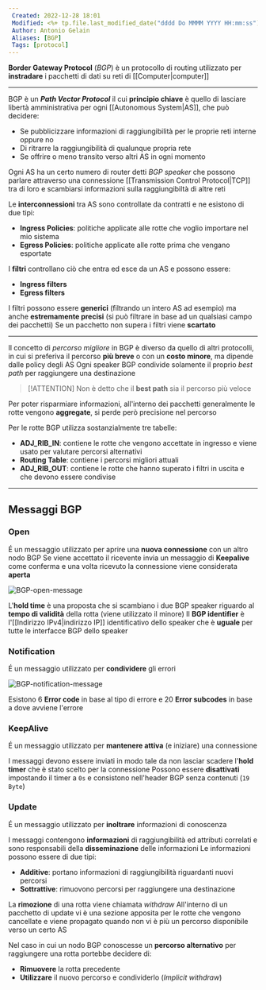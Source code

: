 ```yaml
---
 Created: 2022-12-28 18:01
 Modified: <%+ tp.file.last_modified_date("dddd Do MMMM YYYY HH:mm:ss") %>
 Author: Antonio Gelain
 Aliases: [BGP]
 Tags: [protocol]
---
```


**Border Gateway Protocol** (*BGP*) è un protocollo di routing utilizzato per **instradare** i pacchetti di dati su reti di [[Computer|computer]]

---

BGP è un ***Path Vector Protocol*** il cui **principio chiave** è quello di lasciare libertà amministrativa per ogni [[Autonomous System|AS]], che può decidere:
- Se pubblicizzare informazioni di raggiungibilità per le proprie reti interne oppure no
- Di ritrarre la raggiungibilità di qualunque propria rete
- Se offrire o meno transito verso altri AS in ogni momento

Ogni AS ha un certo numero di router detti *BGP speaker* che possono parlare attraverso una connessione [[Transmission Control Protocol|TCP]] tra di loro e scambiarsi informazioni sulla raggiungibiltà di altre reti

Le **interconnessioni** tra AS sono controllate da contratti e ne esistono di due tipi:
- **Ingress Policies**: politiche applicate alle rotte che voglio importare nel mio sistema
- **Egress Policies**: politiche applicate alle rotte prima che vengano esportate

I **filtri** controllano ciò che entra ed esce da un AS e possono essere:
- **Ingress filters**
- **Egress filters**

I filtri possono essere **generici** (filtrando un intero AS ad esempio) ma anche **estremamente precisi** (si può filtrare in base ad un qualsiasi campo dei pacchetti)
Se un pacchetto non supera i filtri viene **scartato**

---

Il concetto di *percorso migliore* in BGP è diverso da quello di altri protocolli, in cui si preferiva il percorso **più breve** o con un **costo minore**, ma dipende dalle policy degli AS
Ogni speaker BGP condivide solamente il proprio *best path* per raggiungere una destinazione

>[!ATTENTION] Non è detto che il **best path** sia il percorso più veloce

Per poter risparmiare informazioni, all'interno dei pacchetti generalmente le rotte vengono **aggregate**, si perde però precisione nel percorso

Per le rotte BGP utilizza sostanzialmente tre tabelle:
- **ADJ_RIB_IN**: contiene le rotte che vengono accettate in ingresso e viene usato per valutare percorsi alternativi
- **Routing Table**: contiene i percorsi migliori attuali
- **ADJ_RIB_OUT**: contiene le rotte che hanno superato i filtri in uscita e che devono essere condivise

---

## Messaggi BGP

### Open

É un messaggio utilizzato per aprire una **nuova connessione** con un altro nodo BGP
Se viene accettato il ricevente invia un messaggio di **Keepalive** come conferma e una volta ricevuto la connessione viene considerata **aperta**

![BGP-open-message](https://techhub.hpe.com/eginfolib/networking/docs/switches/3600v2/5998-7619r_l3-ip-rtng_cg/content/images/image69.png)

L'**hold time** è una proposta che si scambiano i due BGP speaker riguardo al **tempo di validità** della rotta (viene utilizzato il minore)
Il **BGP identifier** è l'[[Indirizzo IPv4|indirizzo IP]] identificativo dello speaker che è **uguale** per tutte le interfacce BGP dello speaker

### Notification

É un messaggio utilizzato per **condividere** gli errori

![BGP-notification-message](https://flylib.com/books/2/295/1/html/2/images/1578700892/graphics/02fig47.gif)

Esistono 6 **Error code** in base al tipo di errore e 20 **Error subcodes** in base a dove avviene l'errore

### KeepAlive

É un messaggio utilizzato per **mantenere attiva** (e iniziare) una connessione

I messaggi devono essere inviati in modo tale da non lasciar scadere l'**hold timer** che è stato scelto per la connessione
Possono essere **disattivati** impostando il timer a `0s` e consistono nell'header BGP senza contenuti (`19 Byte`)

### Update

É un messaggio utilizzato per **inoltrare** informazioni di conoscenza

I messaggi contengono **informazioni** di raggiungibilità ed attributi correlati e sono responsabili della **disseminazione** delle informazioni
Le informazioni possono essere di due tipi:
- **Additive**: portano informazioni di raggiungibilità riguardanti nuovi percorsi
- **Sottrattive**: rimuovono percorsi per raggiungere una destinazione

La **rimozione** di una rotta viene chiamata *withdraw*
All'interno di un pacchetto di update vi è una sezione apposita per le rotte che vengono cancellate e viene propagato quando non vi è più un percorso disponibile verso un certo AS

Nel caso in cui un nodo BGP conoscesse un **percorso alternativo** per raggiungere una rotta portebbe decidere di:
- **Rimuovere** la rotta precedente
- **Utilizzare** il nuovo percorso e condividerlo (*Implicit withdraw*)